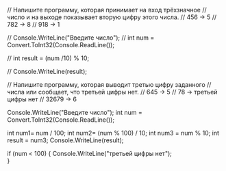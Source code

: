 // Напишите программу, которая принимает на вход трёхзначное 
// число и на выходе показывает вторую цифру этого числа.
// 456 -> 5
// 782 -> 8
// 918 -> 1



// Console.WriteLine("Введите число");
// int num = Convert.ToInt32(Console.ReadLine());

// int result = (num /10) % 10;

// Console.WriteLine(result);
 







// Напишите программу, которая выводит третью цифру заданного 
// числа или сообщает, что третьей цифры нет.
// 645 -> 5
// 78 -> третьей цифры нет
// 32679 -> 6





Console.WriteLine("Введите число");
int num = Convert.ToInt32(Console.ReadLine());

int num1= num / 100;
int num2= (num % 100) / 10;
int num3 = num % 10;
int result = num3;
Console.WriteLine(result);

if (num < 100)
{
  Console.WriteLine("третьей цифры нет");  
}
